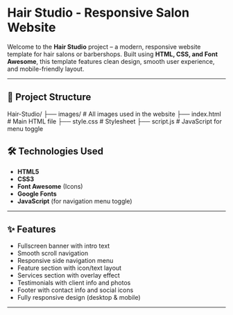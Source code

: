 # Hair Studio - Responsive Salon Website

Welcome to the **Hair Studio** project – a modern, responsive website template for hair salons or barbershops. Built using **HTML, CSS, and Font Awesome**, this template features clean design, smooth user experience, and mobile-friendly layout.

---



## 📂 Project Structure

Hair-Studio/
├── images/ # All images used in the website
├── index.html # Main HTML file
├── style.css # Stylesheet
├── script.js # JavaScript for menu toggle



## 🛠️ Technologies Used

- **HTML5**
- **CSS3**
- **Font Awesome** (Icons)
- **Google Fonts**
- **JavaScript** (for navigation menu toggle)

---

## ✨ Features

- Fullscreen banner with intro text
- Smooth scroll navigation
- Responsive side navigation menu
- Feature section with icon/text layout
- Services section with overlay effect
- Testimonials with client info and photos
- Footer with contact info and social icons
- Fully responsive design (desktop & mobile)

---

